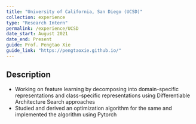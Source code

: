 ```yaml
---
title: "University of California, San Diego (UCSD)"
collection: experience
type: "Research Intern"
permalink: /experience/UCSD
date_start: August 2021
date_end: Present
guide: Prof. Pengtao Xie
guide_link: "https://pengtaoxie.github.io/"
---
```


## Description

- Working on feature learning by decomposing into domain-specific representations and class-specific representations using Differentiable Architecture Search approaches
- Studied and derived an optimization algorithm for the same and implemented the algorithm using Pytorch
